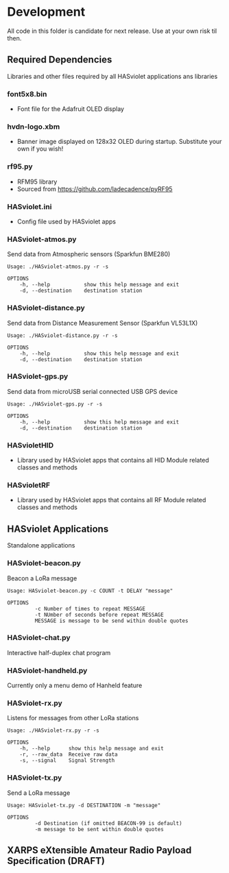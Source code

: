 # Development
  
All code in this folder is candidate for next release. Use at your own risk til then.

## Required Dependencies

Libraries and other files required by all HASviolet applications
ans libraries

### font5x8.bin
* Font file for the Adafruit OLED display

### hvdn-logo.xbm
* Banner image displayed on 128x32 OLED during startup. Substitute your own if you wish!

### rf95.py
* RFM95 library
* Sourced from https://github.com/ladecadence/pyRF95

### HASviolet.ini
* Config file used by HASviolet apps


### HASviolet-atmos.py
 Send data from Atmospheric sensors (Sparkfun BME280) 

  ```
  Usage: ./HASviolet-atmos.py -r -s

  OPTIONS
	  -h, --help           show this help message and exit
	  -d, --destination    destination station
  ```

### HASviolet-distance.py
 Send data from Distance Measurement Sensor (Sparkfun VL53L1X)

  ```
  Usage: ./HASviolet-distance.py -r -s

  OPTIONS
	  -h, --help           show this help message and exit
	  -d, --destination    destination station
  ```

### HASviolet-gps.py
 Send data from microUSB serial connected USB GPS device

  ```
  Usage: ./HASviolet-gps.py -r -s

  OPTIONS
	  -h, --help           show this help message and exit
	  -d, --destination    destination station
  ```

### HASvioletHID
* Library used by HASviolet apps that contains all HID Module related classes and methods

### HASvioletRF
* Library used by HASviolet apps that contains all RF Module related classes and methods


## HASviolet Applications

Standalone applications

### HASviolet-beacon.py
  Beacon a LoRa message

  ```
  Usage: HASviolet-beacon.py -c COUNT -t DELAY "message"

  OPTIONS
           -c Number of times to repeat MESSAGE
           -t NUmber of seconds before repeat MESSAGE
           MESSAGE is message to be send within double quotes
  ```

### HASviolet-chat.py
  Interactive half-duplex chat program

### HASviolet-handheld.py
  Currently only a menu demo of Hanheld feature

### HASviolet-rx.py
 Listens for messages from other LoRa stations

  ```
  Usage: ./HASviolet-rx.py -r -s

  OPTIONS
	  -h, --help      show this help message and exit
	  -r, --raw_data  Receive raw data
	  -s, --signal    Signal Strength
  ```

### HASviolet-tx.py
  Send a LoRa message

  ```
  Usage: HASviolet-tx.py -d DESTINATION -m "message"

  OPTIONS
           -d Destination (if omitted BEACON-99 is default)
           -m message to be sent within double quotes
  ```

## XARPS  eXtensible Amateur Radio Payload Specification (DRAFT)